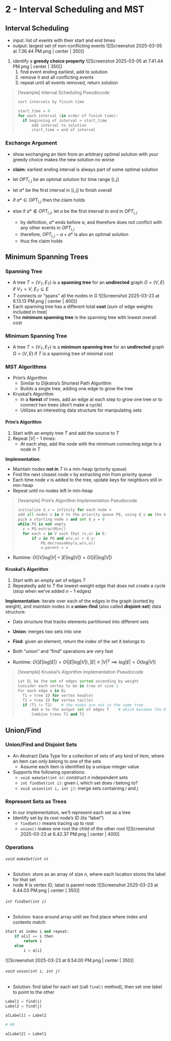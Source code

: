 # 2 - Interval Scheduling and MST
## Interval Scheduling
- input: list of events with their start and end times
- output: largest set of non-conflicting events
![[Screenshot 2025-03-05 at 7.36.44 PM.png | center | 350]]

1. identify a **greedy choice property**
	![[Screenshot 2025-03-05 at 7.41.44 PM.png | center | 350]]
	1. find event ending earliest, add to solution
	2. remove it and all conflicting events
	3. repeat until all events removed, return solution

> [!example] Interval Scheduling Pseudocode
> ```Python
> sort intervals by finish time
> 
> start_time = 0
> for each interval (in order of finish time):
> 	if beginning of interval > start_time
> 		add interval to solution
> 		start_time = end of interval
> ```

### Exchange Argument
- show exchanging an item from an arbitrary optimal solution with your greedy choice makes the new solution no worse

- **claim**: earliest ending interval is always part of some optimal solution
- let $OPT_{i,j}$ be an optimal solution for time range $[i,j]$
- let $a*$ be the first interval in $[i,j]$ to finish overall
- if $a* \in OPT_{i,j}$ then the claim holds
- else if $a* \notin OPT_{i,j}$, let $a$ be the first interval to end in $OPT_{i,j}$
	- by definition, $a*$ ends before $a$, and therefore does not conflict with any other events in $OPT_{i,j}$
	- therefore, $OPT_{i,j} - {a} + {a*}$ is also an optimal solution
	- thus the claim holds

## Minimum Spanning Trees
### Spanning Tree
- A tree $T = (V_T, E_T)$ is a **spanning tree** for an **undirected** graph $G=(V,E)$ if $V_T = V$, $E_T \subseteq E$
- $T$ connects or “spans” all the nodes in $G$
![[Screenshot 2025-03-23 at 6.13.13 PM.png | center | 400]]
- Each spanning tree has a different total **cost** (sum of edge weights included in tree)
- The **minimum spanning tree** is the spanning tree with lowest overall cost

### Minimum Spanning Tree
- A tree $T = (V_T, E_T)$ is a **minimum spanning tree** for an **undirected** graph $G=(V,E)$ if $T$ is a spanning tree of minimal cost

### MST Algorithms
- Prim’s Algorithm
	- Similar to Dijkstra’s Shortest Path Algorithm
	- Builds a single tree, adding one edge to grow the tree
- Kruskal’s Algorithm
	- In a **forest** of trees, add an edge at each step to grow one tree or to connect two trees (don’t make a cycle)
	- Utilizes an interesting data structure for manipulating sets

#### Prim’s Algorithm
1. Start with an empty tree $T$ and add the source to $T$
2. Repeat $|V| - 1$ times:
	- At each step, add the node with the minimum connecting edge to a node in $T$

**Implementation**:
- Maintain nodes **not in** $T$ in a min-heap (priority queue)
- Find the next closest node $v$ by extracting min from priority queue
- Each time node $v$ is added to the tree, update keys for neighbors still in min-heap
- Repeat until no nodes left in min-heap

> [!example] Prim’s Algorithm Implementation Pseudocode
>```Python
>initialize d_v = infinity for each node v
>add all nodes v in V to the priority queue PQ, using d_v as the key
>pick a starting node s and set d_s = 0
>while PQ is not empty
>	v = PQ.extractMin()
>	for each u in V such that (v,u) in E:
>		if u in PQ and w(v,u) < d_u:
>			PQ.decreaseKey(u,w(v,u))
>			u.parent = v
>```

- Runtime: $O(|V|log|V| + |E|log|V|) = O(|E|log|V|)$

#### Kruskal’s Algorithm
1. Start with an empty set of edges $T$
2. Repeatedly add to $T$ the lowest-weight edge that does not create a cycle (stop when we’ve added $n-1$ edges)

**Implementation**: iterate over each of the edges in the graph (sorted by weight), and maintain nodes in a **union-find** (also called **disjoint-set**) data structure:
- Data structure that tracks elements partitioned into different sets
- **Union**: merges two sets into one
- **Find**: given an element, return the index of the set it belongs to
- Both “union” and “find” operations are very fast

- Runtime: $O(|E|log|E|) = O(|E|log|V|), |E| ≤ |V|^2 \implies log|E| = O(log|V|)$

> [!example] Kruskal’s Algorithm Implementation Pseudocode
>```Python
>Let EL be the set of edges sorted ascending by weight
>Consider each vertex to be in tree of size 1
>For each edge e in EL
>	T1 = tree ID for vertex head(e)
>	T2 = tree ID for vertex tail(e)
>	if (T1 != T2)    # the nodes are not in the same tree
>		Add e to the output set of edges T    # which becomes the MST
>		Combine trees T1 and T2
>```

## Union/Find
### Union/Find and Disjoint Sets
- An Abstract Data Type for a collection of sets of any kind of item, where an item can only belong to one of the sets
	- Assume each item is identified by a unique integer value
- Supports the following operations:
	- `void makeSet(int n)`: construct $n$ independent sets
	- `int findSet(int i)`: given $i$, which set does $i$ belong to?
	- `void union(int i, int j)`: merge sets containing $i$ and $j$

### Represent Sets as Trees
- In our implementation, we’ll represent each set as a tree
- Identify set by its root node’s ID (its “label”)
	- `findSet()` means tracing up to root
	- `union()` makes one root the child of the other root
![[Screenshot 2025-03-23 at 6.42.37 PM.png | center | 400]]

### Operations
###### `void makeSet(int n)`
- Solution: store as an array of size $n$, where each location stores the label for that set
- node # is vertex ID, label is parent node
![[Screenshot 2025-03-23 at 6.44.03 PM.png | center | 350]]

###### `int findSet(int i)`
- Solution: trace around array until we find place where index and contents match
```Python
Start at index i and repeat:
	if a[i] == i then
		return i
	else
		i = a[i]
```

![[Screenshot 2025-03-23 at 6.54.00 PM.png | center | 350]]

###### `void union(int i, int j)`
- Solution: find label for each set (call `find()` method), then set one label to point to the other
```Python
Label1 = find(i)
Label2 = find(j)

a[Label1] = Label2

# OR

a[Label2] = Label1
```